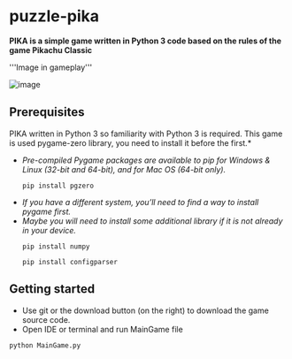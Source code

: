# puzzle-pika

**PIKA is a simple game written in Python 3 code based on the rules of the game Pikachu Classic**


'''Image in gameplay'''

![image](https://user-images.githubusercontent.com/64906672/167713267-07b5af43-3937-4b20-b32a-e989b2326516.png)

## Prerequisites
PIKA written in Python 3 so familiarity with Python 3 is required. This game is used pygame-zero library, you need to install it before the first.*
 - *Pre-compiled Pygame packages are available to pip for Windows & Linux (32-bit and 64-bit), and for Mac OS (64-bit only).*
    ```
    pip install pgzero
    ```
 - *If you have a different system, you’ll need to find a way to install pygame first.*
 - *Maybe you will need to install some additional library if it is not already in your device.*
    ```
    pip install numpy
    ```
    ```
    pip install configparser
    ```

## Getting started
 - Use git or the download button (on the right) to download the game source code. 
 - Open IDE or terminal and run MainGame file
 ```
 python MainGame.py 
 ```
